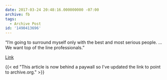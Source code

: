 ```yaml
---
date: 2017-03-24 20:48:16.000000000 -07:00
archive: fb
tags: 
  - Archive Post
id: '1490413696'
---
```


“I’m going to surround myself only with the best and most serious people. … We want top of the line professionals.” 

[Link](https://web.archive.org/web/20170325035328/https://www.wsj.com/articles/ex-cia-director-mike-flynn-and-turkish-officials-discussed-removal-of-erdogan-foe-from-u-s-1490380426)

{{< ed "This article is now behind a paywall so I've updated the link to point to archive.org." >}}
